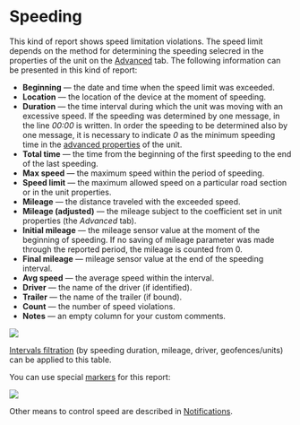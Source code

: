 # Speeding

This kind of report shows speed limitation violations. The speed limit depends on the method for determining the speeding selecred in the properties of the unit on the [Advanced](https://docs.wialon.com/en/hosting/cms/units/adv) tab. The following information can be presented in this kind of report:

* **Beginning** — the date and time when the speed limit was exceeded.
* **Location** — the location of the device at the moment of speeding.
* **Duration** — the time interval during which the unit was moving with an excessive speed. If the speeding was determined by one message, in the line _00:00_ is written. In order the speeding to be determined also by one message, it is necessary to indicate _0_ as the minimum speeding time in the [advanced properties](https://docs.wialon.com/en/hosting/cms/units/adv#speeding) of the unit.
* **Total time** — the time from the beginning of the first speeding to the end of the last speeding.
* **Max speed** — the maximum speed within the period of speeding.
* **Speed limit** — the maximum allowed speed on a particular road section or in the unit properties.
* **Mileage** — the distance traveled with the exceeded speed.
* **Mileage \(adjusted\)** — the mileage subject to the coefficient set in unit properties \(the _Advanced_ tab\).
* **Initial mileage** — the mileage sensor value at the moment of the beginning of speeding. If no saving of mileage parameter was made through the reported period, the mileage is counted from 0.
* **Final mileage** — mileage sensor value at the end of the speeding interval.
* **Avg speed** — the average speed within the interval.
* **Driver** — the name of the driver \(if identified\).
* **Trailer** — the name of the trailer \(if bound\).
* **Count** — the number of speed violations.
* **Notes** — an empty column for your custom comments.

![](https://docs.wialon.com/en/hosting/_media/tables/speedings.png)

[Intervals filtration](https://docs.wialon.com/en/hosting/user/reports/templ/contents/tables/filtration) \(by speeding duration, mileage, driver, geofences/units\) can be applied to this table.

You can use special [markers](https://docs.wialon.com/en/hosting/user/reports/templ/settings/map#markers) for this report:

![](https://docs.wialon.com/en/hosting/_media/tables/markers-speedings.png)

Other means to control speed are described in [Notifications](https://docs.wialon.com/en/hosting/user/notify/trigger).


